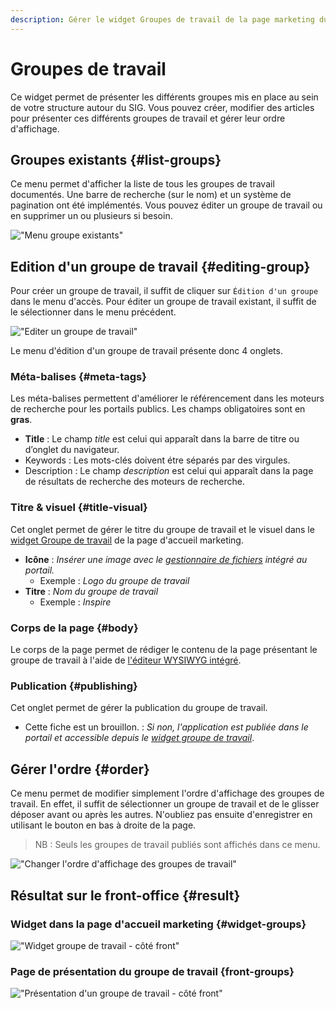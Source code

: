 ```yaml
---
description: Gérer le widget Groupes de travail de la page marketing du portail Isogeo
---
```

# Groupes de travail

Ce widget permet de présenter les différents groupes mis en place au sein de votre structure autour du SIG. Vous pouvez créer, modifier des articles pour présenter ces différents groupes de travail et gérer leur ordre d'affichage.

## Groupes existants {#list-groups}

Ce menu permet d'afficher la liste de tous les groupes de travail documentés. Une barre de recherche (sur le nom) et un système de pagination ont été implémentés. Vous pouvez éditer un groupe de travail ou en supprimer un ou plusieurs si besoin. 

!["Menu groupe existants"](/assets/back_list_group.png)

## Edition d'un groupe de travail {#editing-group}

Pour créer un groupe de travail, il suffit de cliquer sur `Édition d'un groupe` dans le menu d'accès. Pour éditer un groupe de travail existant, il suffit de le sélectionner dans le menu précédent.

!["Editer un groupe de travail"](/assets/back_edit_group.png)

Le menu d'édition d'un groupe de travail présente donc 4 onglets.

### Méta-balises {#meta-tags}

Les méta-balises permettent d'améliorer le référencement dans les moteurs de recherche pour les portails publics. Les champs obligatoires sont en **gras**.

* **Title** : Le champ *title* est celui qui apparaît dans la barre de titre ou d’onglet du navigateur.
* Keywords : Les mots-clés doivent étre séparés par des virgules.
* Description : Le champ *description* est celui qui apparaît dans la page de résultats de recherche des moteurs de recherche.

### Titre & visuel {#title-visual}

Cet onglet permet de gérer le titre du groupe de travail et le visuel dans le [widget Groupe de travail](#widget-groups) de la page d'accueil marketing.

* **Icône** : *Insérer une image avec le [gestionnaire de fichiers](/medias/filesmanager.md) intégré au portail.*
  * Exemple : *Logo du groupe de travail*
* **Titre** : *Nom du groupe de travail*
  * Exemple : *Inspire*

### Corps de la page {#body}

Le corps de la page permet de rédiger le contenu de la page présentant le groupe de travail à l'aide de [l'éditeur WYSIWYG intégré](/appendices/editorwysiwyg.md). 

### Publication {#publishing}

Cet onglet permet de gérer la publication du groupe de travail.

* Cette fiche est un brouillon. : *Si non, l'application est publiée dans le portail et accessible depuis le [widget groupe de travail](#widget-partners)*.

## Gérer l'ordre {#order}

Ce menu permet de modifier simplement l'ordre d'affichage des groupes de travail. 
En effet, il suffit de sélectionner un groupe de travail et de le glisser déposer avant ou après les autres.
N'oubliez pas ensuite d'enregistrer en utilisant le bouton <i class="ti-save"></i> en bas à droite de la page.

> NB : Seuls les groupes de travail publiés sont affichés dans ce menu.

!["Changer l'ordre d'affichage des groupes de travail"](/assets/back_order_group.png)

## Résultat sur le front-office {#result}

### Widget dans la page d'accueil marketing {#widget-groups}

!["Widget groupe de travail - côté front"](/assets/front_widget_group.png)

### Page de présentation du groupe de travail {front-groups}

!["Présentation d'un groupe de travail - côté front"](/assets/front_group.png)